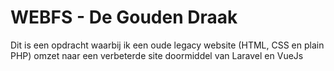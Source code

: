 # WEBFS - De Gouden Draak

Dit is een opdracht waarbij ik een oude legacy website (HTML, CSS en plain PHP) omzet naar een verbeterde site
doormiddel van Laravel en VueJs
